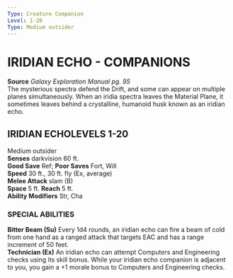 ```yaml
---
Type: Creature Companion
Level: 1-20
Type: Medium outsider  
---
```

# IRIDIAN ECHO - COMPANIONS

**Source** _Galaxy Exploration Manual pg. 95_  
The mysterious spectra defend the Drift, and some can appear on multiple planes simultaneously. When an iridia spectra leaves the Material Plane, it sometimes leaves behind a crystalline, humanoid husk known as an iridian echo.

## IRIDIAN ECHOLEVELS 1-20

Medium outsider  
**Senses** darkvision 60 ft.  
**Good Save** Ref; **Poor Saves** Fort, Will  
**Speed** 30 ft., 30 ft. fly (Ex, average)  
**Melee Attack** slam (B)  
**Space** 5 ft. **Reach** 5 ft.  
**Ability Modifiers** Str, Cha  

### SPECIAL ABILITIES

**Bitter Beam (Su)** Every 1d4 rounds, an iridian echo can fire a beam of cold from one hand as a ranged attack that targets EAC and has a range increment of 50 feet.  
**Technician (Ex)** An iridian echo can attempt Computers and Engineering checks using its skill bonus. While your iridian echo companion is adjacent to you, you gain a +1 morale bonus to Computers and Engineering checks.

